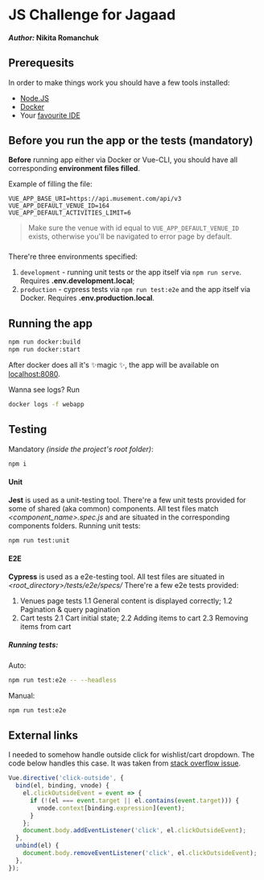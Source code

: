 # JS Challenge for Jagaad
#### _Author:_ Nikita Romanchuk


## Prerequesits
In order to make things work you should have a few tools installed:
- [Node.JS](https://nodejs.org/en/)
- [Docker](https://www.docker.com/get-started)
- Your [favourite IDE](https://code.visualstudio.com/)

## Before you run the app or the tests (mandatory)
__Before__ running app either via Docker or Vue-CLI, you should have all corresponding __environment files filled__.

Example of filling the file:
```
VUE_APP_BASE_URI=https://api.musement.com/api/v3
VUE_APP_DEFAULT_VENUE_ID=164
VUE_APP_DEFAULT_ACTIVITIES_LIMIT=6
```
>Make sure the venue with id equal to `VUE_APP_DEFAULT_VENUE_ID` exists, otherwise you'll be navigated to error page by default.

###
There're three environments specified:
1. `development` - running unit tests or the app itself via `npm run serve`. Requires __.env.development.local__;
3. `production` - cypress tests via `npm run test:e2e` and the app itself via Docker. Requires __.env.production.local__.

## Running the app
```sh
npm run docker:build
npm run docker:start
```
After docker does all it's ✨magic ✨, the app will be available on [localhost:8080][dockerized-app-link].

Wanna see logs? Run
```sh
docker logs -f webapp
```

## Testing
Mandatory _(inside the project's root folder)_:
```sh
npm i
```


#### Unit
__Jest__ is used as a unit-testing tool.
There're a few unit tests provided for some of shared (aka common) components.
All test files match _<component_name>.spec.js_ and are situated in the corresponding components folders.
Running unit tests:
```sh
npm run test:unit
```

#### E2E
__Cypress__ is used as a e2e-testing tool.
All test files are situated in _<root_directory>/tests/e2e/specs/_
There're a few e2e tests provided:
1. Venues page tests
    1.1 General content is displayed correctly;
    1.2 Pagination & query pagination
2. Cart tests
    2.1 Cart initial state;
    2.2 Adding items to cart
    2.3 Removing items from cart

##### Running tests:
Auto:
```sh
npm run test:e2e -- --headless
```
Manual:
```sh
npm run test:e2e
```

## External links

I needed to somehow handle outside click for wishlist/cart dropdown. The code below handles this case.
It was taken from [stack overflow issue][StackOverflow].
```js
Vue.directive('click-outside', {
  bind(el, binding, vnode) {
    el.clickOutsideEvent = event => {
      if (!(el === event.target || el.contains(event.target))) {
        vnode.context[binding.expression](event);
      }
    };
    document.body.addEventListener('click', el.clickOutsideEvent);
  },
  unbind(el) {
    document.body.removeEventListener('click', el.clickOutsideEvent);
  },
});
```

#
   [dockerized-app-link]: <http://127.0.0.1:8080>
   [StackOverflow]: <https://stackoverflow.com/questions/36170425/detect-click-outside-element>
